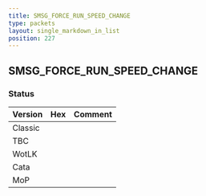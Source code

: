 ```yaml
---
title: SMSG_FORCE_RUN_SPEED_CHANGE
type: packets
layout: single_markdown_in_list
position: 227
---
```


## SMSG_FORCE_RUN_SPEED_CHANGE

### Status

Version | Hex | Comment
---------- | ---------- | ---------- 
Classic |  |  
TBC |  |  
WotLK |  |  
Cata |  |  
MoP |  |  